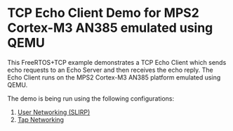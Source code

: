 # TCP Echo Client Demo for MPS2 Cortex-M3 AN385 emulated using QEMU
This FreeRTOS+TCP example demonstrates a TCP Echo Client which sends
echo requests to an Echo Server and then receives the echo reply. The
Echo Client runs on the MPS2 Cortex-M3 AN385 platform emulated using QEMU.

The demo is being run using the following configurations:
1. [ User Networking (SLIRP) ](Readme_UserNetworking.md)
2. [ Tap Networking ](Readme_TapNetworking.md)